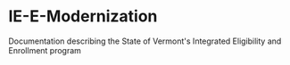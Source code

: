 # IE-E-Modernization
Documentation describing the State of Vermont's Integrated Eligibility and Enrollment program
